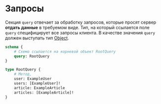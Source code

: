 # Запросы

Секция `query` отвечает за обработку запросов, которые 
просят сервер **отдать данные** в требуемом виде. 
Тип, на который ссылается поле `query` специфицирует 
все запросы клиента. В качестве значения `query` 
должен выступать тип [Object](/graphql/object).

```graphql
schema {
    # Схема ссылается на корневой объект RootQuery
    query: RootQuery
}

type RootQuery {
    # Метод, 
    user: ExampleUser
    users: [ExampleUser]!
    article: ExampleArticle
    articles: [ExampleArticle]!
}
```
